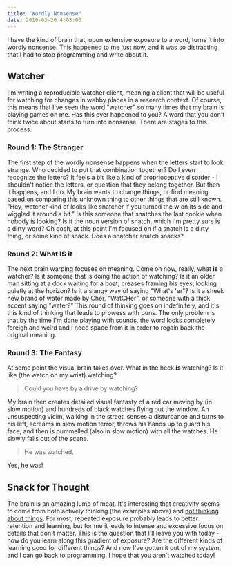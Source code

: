 ```yaml
---
title: "Wordly Nonsense"
date: 2019-03-26 4:05:00
---
```


I have the kind of brain that, upon extensive exposure to a word, turns it into
wordly nonsense. This happened to me just now, and it was so distracting that I had
to stop programming and write about it.

## Watcher

I'm writing a reproducible watcher client, meaning a client that will be useful
for watching for changes in webby places in a research context. Of course, this
means that I've seen the word "watcher" so many times that my brain is playing
games on me. Has this ever happened to you? A word that you don't think twice
about starts to turn into nonsense. There are stages to this process.


### Round 1: The Stranger

The first step of the wordly nonsense happens when the letters start to look strange.
Who decided to put that combination together? Do I even recognize the letters?
It feels a bit like a kind of proprioceptive disorder - I shouldn't notice the 
letters, or question that they belong together. But then it happens, and I do.
My brain wants to change things, or find meaning based on comparing this unknown
thing to other things that are still known. "Hey, watcher kind of looks like snatcher if you turned the w
on its side and wiggled it around a bit." Is this someone that snatches the last 
cookie when nobody is looking? Is it the noun version of snatch, which I'm pretty
sure is a dirty word? Oh gosh, at this point I'm focused on if a snatch is a dirty thing,
or some kind of snack. Does a snatcher snatch snacks?

### Round 2: What IS it

The next brain warping focuses on meaning. Come on now, really, what <strong>is</strong> a watcher? 
Is it someone that is doing the action of watching? Is it an older man sitting
at a dock waiting for a boat, creases framing his eyes, looking quietly at the horizon?
Is it a slangy way of saying "What's 'er"? Is it a sheek new brand of water made by
Cher, "WatCHer", or someone with a thick accent saying "water?" 
This round of thinking goes on indefinitely, and it's this kind of thinking that 
leads to prowess with puns. The only problem is that by the time I'm done playing
with sounds, the word  looks completely foreigh and weird and I need space from
it in order to regain back the original meaning.

### Round 3: The Fantasy 

At some point the visual brain takes over. What in the heck <strong>is</strong> watching? 
Is it like (the watch on my wrist) watching? 

> Could you have by a drive by watching? 

My brain then creates detailed visual fantasty of a red car moving by
(in slow motion) and hundreds of black watches flying out the window. An 
unsuspecting vicim, walking in the street, senses a disturbance and turns to his
left, screams in slow motion terror, throws his hands up to guard his face, and
then is pummelled (also in slow motion) with all the watches. He slowly falls 
out of the scene.

> He was watched.

Yes, he was! 

## Snack for Thought

The brain is an amazing lump of meat. It's interesting that 
creativity seems to come from both actively thinking (the examples above) and
[not thinking about things](https://www.reddit.com/r/Showerthoughts/). For most,
repeated exposure probably leads to better retention and learning, but for me it
leads to intense and excessive focus on details that don't matter. This is the
question that I'll leave you with today - how do you learn along this gradient of 
exposure? Are the different kinds of learning good for different things?
And now I've gotten it out of my system, and I can go back to programming. I
hope that you aren't watched today!
